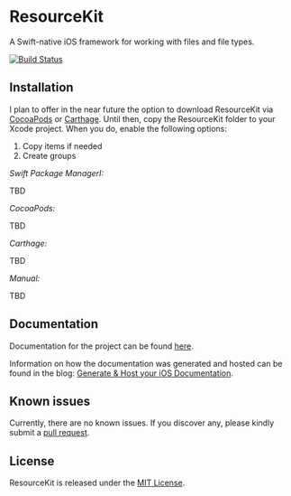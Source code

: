 # ResourceKit
A Swift-native iOS framework for working with files and file types.

[![Build Status](https://travis-ci.org/djrlj694/TravisCIBlog.svg?branch=master)](https://travis-ci.org/djrlj694/ResourceKit)

## Installation

I plan to offer in the near future the option to download ResourceKit via [CocoaPods](https://cocoapods.org) or [Carthage](https://github.com/Carthage/Carthage). Until then, copy the ResourceKit folder to your Xcode project.  When you do, enable the following options:

1.  Copy items if needed
2.  Create groups

*Swift Package ManagerI:*

TBD

*CocoaPods:*

TBD

*Carthage:*

TBD

*Manual:*

TBD

## Documentation

Documentation for the project can be found [here](https://djrlj694.github.io/ResourceKit/).

Information on how the documentation was generated and hosted can be found in the blog: [Generate & Host your iOS Documentation](https://medium.com/@jonathan2457/generate-host-your-ios-documentation-39e21b382ce8).

## Known issues

Currently, there are no known issues.  If you discover any, please kindly submit a [pull request](https://github.com/djrlj694/ResourceKit/pull/new/master).

## License

ResourceKit is released under the [MIT License](LICENSE.md).
